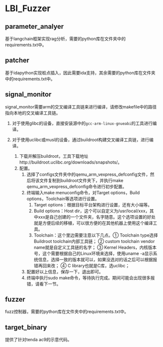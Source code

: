 # LBI_Fuzzer

## parameter_analyer

基于langchain框架实现rag分析，需要的python库在文件夹中的requirements.txt中。

## patcher

基于idapython实现桩点插入，因此需要ida支持，其余需要的python库在文件夹中的requirements.txt中。

## signal_monitor

signal_monitor需要arm的交叉编译工具链来进行编译，请修改makefile中的路径指向本地的交叉编译工具链。

1. 对于使用glibc的设备，直接安装源中的`gcc-arm-linux-gnueabi`的工具进行编译。

2. 对于使用uclibc或musl的设备，通过buildroot构建交叉编译工具链，进行编译。
    1. 下载并解压buildroot，工具下载地址http://buildroot.uclibc.org/downloads/snapshots/。
    2. 配置。
        1. 选择了configs文件夹中的qemu_arm_vexpress_defconfig文件，然后将该文件复制到buildroot文件夹下，并执行make qemu_arm_vexpress_defconfig命令进行初步配置。
        2. 终端输入make menuconfig命令，对Target options，Build options，Toolchain等选项进行设置。
            1. Target options：根据目标平台架构进行设置，还有大小端等。
            2. Build options：Host dir，这个可以自定义为/usr/local/xxx，其中xxx是自己创建的一个文件夹，名字随意。这个选项设置的好处就是方便后续的移植，可以很方便的在其他机器上使用这个编译工具。
            3. Toolchain：这个里边需要注意以下几点。① Toolchain type选择Buildroot toolchain内部工具链； ② custom toolchain vendor name就是自定义工具链的名字； ③ Kernel Headers，内核版本号，这个需要根据自己的Linux环境来选择，使用uname -a显示系统信息，选择一致的版本就可以，如果没选对的话之后可以根据报错再回来改； ④ C library也就是C库，选uclibc；
        3. 配置好以上信息，保存一下，退出即可。
        4. 终端中执行sudo make命令，等待执行完成。期间可能会出现很多报错，请看下一节。   

## fuzzer

fuzz控制器，需要的python库在文件夹中的requirements.txt中。

## target_binary

提供了针对tenda ac9的示意代码。
